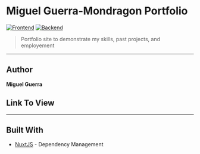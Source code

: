 

# Miguel Guerra-Mondragon Portfolio
[![Frontend][Frontend-image]][Frontend-url]
[![Backend][Backend-image]][Backend-url]

> Portfolio site to demonstrate my skills, past projects, and employement

---
## Author

**Miguel Guerra** 

## Link To View



---


## Built With

* [NuxtJS](https://nuxtjs.org/) - Dependency Management


[Frontend-image]: https://img.shields.io/badge/Frontend-NUXT-green?style=for-the-badge
[Frontend-url]: https://img.shields.io/badge/Frontend-NUXT-green?style=for-the-badge
[Backend-image]: https://img.shields.io/badge/BackEnd-JSON-red?style=for-the-badge
[Backend-url]: https://img.shields.io/badge/BackEnd-JSON-red?style=for-the-badge
